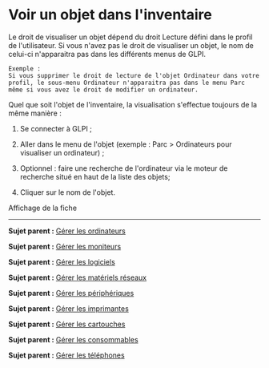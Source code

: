 Voir un objet dans l'inventaire
===============================

Le droit de visualiser un objet dépend du droit Lecture défini dans le profil de l'utilisateur.
Si vous n'avez pas le droit de visualiser un objet, le nom de celui-ci n'apparaitra pas dans les différents menus de GLPI.

    Exemple : 
    Si vous supprimer le droit de lecture de l'objet Ordinateur dans votre profil, le sous-menu Ordinateur n'apparaitra pas dans le menu Parc même si vous avez le droit de modifier un ordinateur.

Quel que soit l'objet de l'inventaire, la visualisation s'effectue toujours de la même manière :

1.  Se connecter à GLPI ;

2.  Aller dans le menu de l'objet (exemple : Parc > Ordinateurs pour visualiser un ordinateur) ;

3.  Optionnel : faire une recherche de l'ordinateur via le moteur de recherche situé en haut de la liste des objets;

4.  Cliquer sur le nom de l'objet.

Affichage de la fiche

---------
**Sujet parent :** [Gérer les ordinateurs](03_Module_Parc/02_Ordinateurs.md "Les ordinateurs se gèrent depuis le menu Parc > Ordinateurs")

**Sujet parent :** [Gérer les moniteurs](03_Module_Parc/03_Moniteurs.md "Les moniteurs se gèrent depuis le menu Parc > Moniteurs")

**Sujet parent :** [Gérer les logiciels](03_Module_Parc/04_Logiciels.md "Les logiciels se gèrent depuis le menu Parc > Logiciels")

**Sujet parent :** [Gérer les matériels réseaux](03_Module_Parc/05_Matériels_réseaux.md "Les matériels réseaux se gèrent depuis le menu Parc > Matériels réseaux")

**Sujet parent :** [Gérer les périphériques](03_Module_Parc/06_Périphériques.md "Les périphériques se gèrent depuis le menu Parc > Périphériques")

**Sujet parent :** [Gérer les imprimantes](03_Module_Parc/007_Imprimantes.md "Les imprimantes se gèrent depuis le menu Parc > Imprimantes")

**Sujet parent :** [Gérer les cartouches](03_Module_Parc/08_Cartouches.md "Les cartouches se gèrent depuis le menu Parc > Cartouches")

**Sujet parent :** [Gérer les consommables](03_Module_Parc/09_Consommables.md "Les consommables se gèrent depuis le menu Parc > Consommables")

**Sujet parent :** [Gérer les téléphones](03_Module_Parc/10_Téléphones.md "Les téléphones se gèrent depuis le menu Parc > Téléphones")